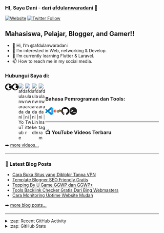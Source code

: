 ### HI, Saya Dani - dari [afdulanwaradani][website] 👋

[![Website](https://img.shields.io/website?label=DANI31&style=for-the-badge&url=https%3A%2F%2Fdani31.eu.org)](https://afdulanwaradani.github.io)
[![Twitter Follow](https://img.shields.io/twitter/follow/afdulanwaradani?color=1DA1F2&logo=twitter&style=for-the-badge)](https://twitter.com/intent/follow?original_referer=https%3A%2F%2Fgithub.com%2Fafdulanwaradani&screen_name=afdulanwaradani)

## Mahasiswa, Pelajar, Blogger, and Gamer!!

- 👋 Hi, I’m @afdulanwaradani
- 👀 I’m interested in Web, networking & Develop.
- 🌱 I’m currently learning Flutter & Laravel.
- 📫 How to reach me in my social media.

### Hubungui Saya di:

[<img align="left" alt="dani31.eu.org" width="22px" src="https://raw.githubusercontent.com/iconic/open-iconic/master/svg/globe.svg" />][website]
[<img align="left" alt="dani31.eu.org" width="22px" src="https://raw.githubusercontent.com/iconic/open-iconic/master/svg/globe.svg" />][Git_blog]
[<img align="left" alt="afdulanwaradani | YouTube" width="22px" src="https://cdn.jsdelivr.net/npm/simple-icons@v3/icons/youtube.svg" />][youtube]
[<img align="left" alt="afdulanwaradani | Twitter" width="22px" src="https://cdn.jsdelivr.net/npm/simple-icons@v3/icons/twitter.svg" />][twitter]
[<img align="left" alt="afdulanwaradani | LinkedIn" width="22px" src="https://cdn.jsdelivr.net/npm/simple-icons@v3/icons/linkedin.svg" />][linkedin]
[<img align="left" alt="afdulanwaradani | Instagram" width="22px" src="https://cdn.jsdelivr.net/npm/simple-icons@v3/icons/instagram.svg" />][instagram]

<br />

### Bahasa Pemrograman dan Tools:

[<img align="left" alt="Visual Studio Code" width="26px" src="https://raw.githubusercontent.com/github/explore/80688e429a7d4ef2fca1e82350fe8e3517d3494d/topics/visual-studio-code/visual-studio-code.png" />][tutorial]
[<img align="left" alt="Git" width="26px" src="https://raw.githubusercontent.com/github/explore/80688e429a7d4ef2fca1e82350fe8e3517d3494d/topics/git/git.png" />][tutorial]
[<img align="left" alt="GitHub" width="26px" src="https://raw.githubusercontent.com/github/explore/78df643247d429f6cc873026c0622819ad797942/topics/github/github.png" />][tutorial]
[<img align="left" alt="Terminal" width="26px" src="https://raw.githubusercontent.com/github/explore/80688e429a7d4ef2fca1e82350fe8e3517d3494d/topics/terminal/terminal.png" />][tutorial]

<br />
<br />

---

### 📺 YouTube Videos Terbaru

<!-- YOUTUBE:START -->
<!-- YOUTUBE:END -->

➡️ [more videos...](https://www.youtube.com/channel/UCv8_S6h1sVAX310dEqRpEXQ)

---

### 📕 Latest Blog Posts

<!-- BLOG-POST-LIST:START -->
- [Cara Buka Situs yang Diblokir Tanpa VPN](https://www.dani31.eu.org/2022/08/cara-buka-situs-yang-diblokir-tanpa-vpn.html)
- [Template Blogger SEO Friendly Gratis](https://www.dani31.eu.org/2022/08/template-blogger-seo-friendly-gratis.html)
- [Topping By U Game GGWP dan GGWP+](https://www.dani31.eu.org/2022/08/topping-by-u-game-ggwp-dan-ggwp.html)
- [Tools Backlink Checker Gratis Dari Bing Webmasters](https://www.dani31.eu.org/2022/07/tools-backlink-checker-gratis-dari-bing.html)
- [Cara Monitoring Uptime Website Mudah](https://www.dani31.eu.org/2022/07/cara-monitoring-uptime-website-mudah.html)
<!-- BLOG-POST-LIST:END -->

➡️ [more blog posts...](https://www.dani31.eu.org/)

---

<details>
  <summary>:zap: Recent GitHub Activity</summary>
  
<!--START_SECTION:activity-->
1. 🗣 Commented on [#2](https://github.com/afdulanwaradani/portfolio-sass/issues/2) in [afdulanwaradani/portfolio-sass](https://github.com/afdulanwaradani/portfolio-sass)
2. ❗️ Closed issue [#2](https://github.com/afdulanwaradani/portfolio-sass/issues/2) in [afdulanwaradani/portfolio-sass](https://github.com/afdulanwaradani/portfolio-sass)
3. ❌ Closed PR [#11](https://github.com/afdulanwaradani/free-developer-resources/pull/11) in [afdulanwaradani/free-developer-resources](https://github.com/afdulanwaradani/free-developer-resources)
4. 🗣 Commented on [#11](https://github.com/afdulanwaradani/free-developer-resources/issues/11) in [afdulanwaradani/free-developer-resources](https://github.com/afdulanwaradani/free-developer-resources)
5. 🎉 Merged PR [#10](https://github.com/afdulanwaradani/free-developer-resources/pull/10) in [afdulanwaradani/free-developer-resources](https://github.com/afdulanwaradani/free-developer-resources)
<!--END_SECTION:activity-->

</details>

<details>
  <summary>:zap: GitHub Stats</summary>

  <img align="left" alt="afdulanwaradani's GitHub Stats" src="https://github-readme-stats.afdulanwaradani.vercel.app/api?username=afdulanwaradani&show_icons=true&hide_border=true" />

</details>

[website]: https://www.dani31.eu.org
[Git_blog]: https://afdulanwaradani.github.io
[twitter]: https://twitter.com/afdulanwaradani
[youtube]: https://www.youtube.com/channel/UCv8_S6h1sVAX310dEqRpEXQ
[instagram]: https://instagram.com/afdulanwaradani
[linkedin]: https://linkedin.com/in/afdulanwaradani
[tutorial]: https://www.youtube.com/playlist?list=PLrmDjdy0UD04eocVR4FiPa66RBiy7oSMa
[raspberrypi]: https://www.youtube.com/playlist?list=PLrmDjdy0UD04nlrZHT_2HcN3fG1eGNOcI
[mikrotik]: https://www.youtube.com/playlist?list=PLrmDjdy0UD07JH-rvt8mNLGph0SAjMvN9
[blogtips]: https://www.youtube.com/playlist?list=PLrmDjdy0UD05mU7dEqCtfyLSqhyYvJnHO
[gaming]: https://www.youtube.com/playlist?list=PLrmDjdy0UD07Ptk0lyY_jOqhNemYzHiXV
